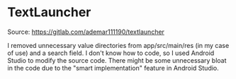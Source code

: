 # TextLauncher

Source: https://gitlab.com/ademar111190/textlauncher

I removed unnecessary value directories from app/src/main/res (in my case of use) and a search field. I don't know how to code, so I used Android Studio to modify the source code. There might be some unnecessary bloat in the code due to the "smart implementation" feature in Android Studio.